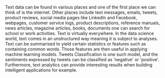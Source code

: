 
Text data can be found in various places and one of the first place we can think of is the internet. Other places include text messages, 
emails, tweets, product reviews, social media pages like LinkedIn and Facebook, webpages, customer service logs, product descriptions,
reference manuals, news articles, magazine articles, books, documents one can search for school or work activities. Text is virtually
everywhere.
In the data science world, text comes in an unstructured way meaning it is subject to analyses. Text can be summarised to yield certain 
statistics or features such as containing common words. Those features are then useful in applying machine learning models. Tweets 
Classification is one such model, and the sentiments expressed by tweets can be classified as 'negative' or 'positive'. Furthermore, text 
analytics can provide interesting results when building intelligent applications for example.


